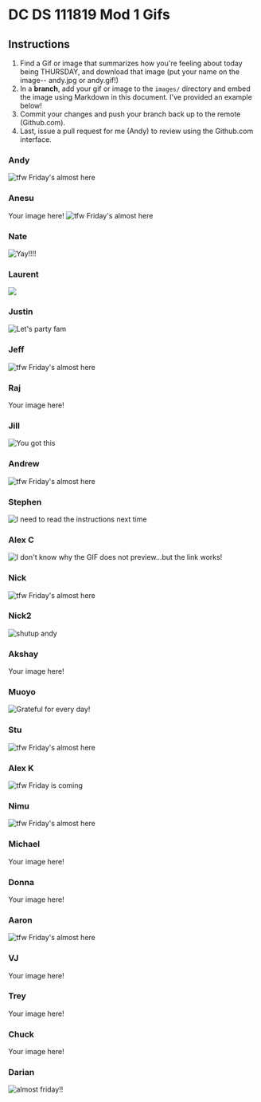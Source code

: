 # DC DS 111819 Mod 1 Gifs

## Instructions

1. Find a Gif or image that summarizes how you're feeling about today being THURSDAY, and download that image (put your name on the image-- andy.jpg or andy.gif!)
1. In a **branch**, add your gif or image to the `images/` directory and embed the image using Markdown in this document.  I've provided an example below!
1. Commit your changes and push your branch back up to the remote (Github.com).
1. Last, issue a pull request for me (Andy) to review using the Github.com interface.

### Andy
![tfw Friday's almost here](images/andy.gif)

### Anesu
Your image here!
![tfw Friday's almost here](images/anesu.gif)

### Nate
![Yay!!!!](images/nate.jpeg)

### Laurent
![](images/Laurent.jfif) 

### Justin
![Let's party fam](images/letspartyfam.gif)

### Jeff
![tfw Friday's almost here](images/jeff.gif)

### Raj
Your image here!

### Jill
![You got this](images/jill.gif)

### Andrew
![tfw Friday's almost here](images/andrew.gif)

### Stephen
![I need to read the instructions next time](images/stephen.gif)

### Alex C

![I don't know why the GIF does not preview...but the link works!](/https://github.com/enkeboll/dcds-111819-gifs/blob/master/images/Thursday_GIF_Alex_Cheng.gif)

### Nick
![tfw Friday's almost here](images/nick.gif)

### Nick2
![shutup andy](images/agif.gif)

### Akshay
Your image here!

### Muoyo
![Grateful for every day!](./images/muoyo.gif)

### Stu
![tfw Friday's almost here](images/Stu.gif)

### Alex K
![tfw Friday is coming](images/alex.gif)

### Nimu
![tfw Friday's almost here](images/Nimu.gif)

### Michael
Your image here!

### Donna
Your image here!

### Aaron
![tfw Friday's almost here](images/thursday_mood.jfif)

### VJ
Your image here!

### Trey
Your image here!

### Chuck
Your image here!

### Darian
![almost friday!!](images/darianm.gif)
